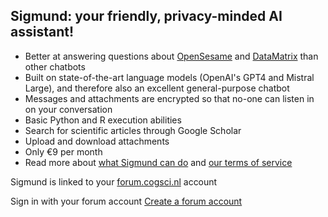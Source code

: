 ## Sigmund: your friendly, privacy-minded AI assistant!

- Better at answering questions about [OpenSesame](https://osdoc.cogsci.nl/) and [DataMatrix](https://pydatamatrix.eu) than other chatbots
- Built on state-of-the-art language models (OpenAI's GPT4 and Mistral Large), and therefore also an excellent general-purpose chatbot
- Messages and attachments are encrypted so that no-one can listen in on your conversation
- Basic Python and R execution abilities
- Search for scientific articles through Google Scholar
- Upload and download attachments
- Only €9 per month
- Read more about [what Sigmund can do](/about) and [our terms of service](/terms)

Sigmund is linked to your <a href="https://forum.cogsci.nl/">forum.cogsci.nl</a> account

<a id="sign-in-button" class="link-button" onclick="signin()">
    <i class="fas fa-sign-in-alt"></i> Sign in with your forum account
</a>

<a href="https://forum.cogsci.nl/entry/register" class="link-button">
    <i class="fas fa-plus-circle"></i> Create a forum account
</a>
